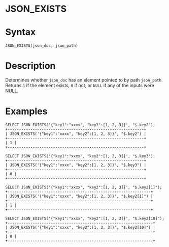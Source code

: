# JSON_EXISTS

#

# Syntax

```
JSON_EXISTS(json_doc, json_path)
```

#

# Description

Determines whether `json_doc` has an element pointed to by path `json_path`. Returns `1` if the element exists, `0` if not, or `NULL` if any of the inputs were NULL.

#

# Examples

```
SELECT JSON_EXISTS('{"key1":"xxxx", "key2":[1, 2, 3]}', "$.key2");
+------------------------------------------------------------+
| JSON_EXISTS('{"key1":"xxxx", "key2":[1, 2, 3]}', "$.key2") |
+------------------------------------------------------------+
| 1 |
+------------------------------------------------------------+

SELECT JSON_EXISTS('{"key1":"xxxx", "key2":[1, 2, 3]}', "$.key3");
+------------------------------------------------------------+
| JSON_EXISTS('{"key1":"xxxx", "key2":[1, 2, 3]}', "$.key3") |
+------------------------------------------------------------+
| 0 |
+------------------------------------------------------------+

SELECT JSON_EXISTS('{"key1":"xxxx", "key2":[1, 2, 3]}', "$.key2[1]");
+---------------------------------------------------------------+
| JSON_EXISTS('{"key1":"xxxx", "key2":[1, 2, 3]}', "$.key2[1]") |
+---------------------------------------------------------------+
| 1 |
+---------------------------------------------------------------+

SELECT JSON_EXISTS('{"key1":"xxxx", "key2":[1, 2, 3]}', "$.key2[10]");
+----------------------------------------------------------------+
| JSON_EXISTS('{"key1":"xxxx", "key2":[1, 2, 3]}', "$.key2[10]") |
+----------------------------------------------------------------+
| 0 |
+----------------------------------------------------------------+
```